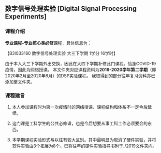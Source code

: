 ## 数字信号处理实验 [Digital Signal Processing Experiments]

### 课程介绍

**专业课程-专业核心类必修**课程，具体信息为：

【B3I033160 数字信号处理实验 大三下学期 1学分 16学时】

由于本人大三下学期外出交换，因此在大四下学期补修此门课程。恰逢COVID-19疫情，因此为网络授课。
本文件夹对应课程资料为**2019-2020学年第二学期**（即2020年2月至2020年6月）的DSP实验课程。
我取得到的部分往年复习资料亦已添加至文件夹。

### 课程建言

1. 本人参加课程时为第一次疫情时的网络授课，课程结构和体系不一定今后延续。

2. 这门课是工科学生的公共必修课，也是今后想要从事工科工作必须要会的东西。

3. 本学期课程实验形式与以往有较大区别。其中最明显为取消了硬件实验，并将软件实验由3个拓展为8个。已将往年的硬件实验指导书附于./2019文件夹内。
